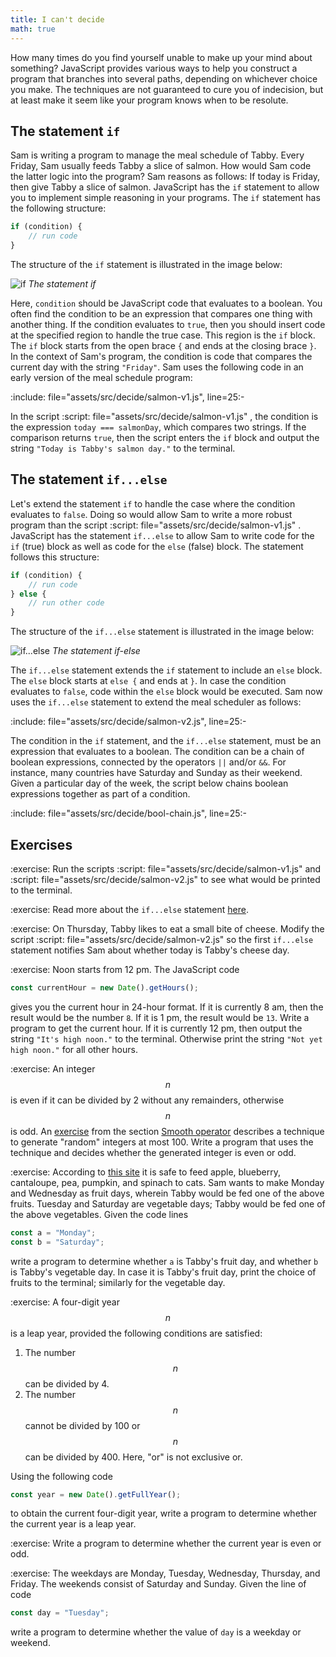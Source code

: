 ```yaml
---
title: I can't decide
math: true
---
```


How many times do you find yourself unable to make up your mind about something?
JavaScript provides various ways to help you construct a program that branches
into several paths, depending on whichever choice you make. The techniques are
not guaranteed to cure you of indecision, but at least make it seem like your
program knows when to be resolute.

<!--=========================================================================-->

## The statement `if`

Sam is writing a program to manage the meal schedule of Tabby. Every Friday, Sam
usually feeds Tabby a slice of salmon. How would Sam code the latter logic into
the program? Sam reasons as follows: If today is Friday, then give Tabby a slice
of salmon. JavaScript has the `if` statement to allow you to implement simple
reasoning in your programs. The `if` statement has the following structure:

```js
if (condition) {
    // run code
}
```

The structure of the `if` statement is illustrated in the image below:

<!-- prettier-ignore-start -->
![if](decide/if.jpg "if")
_The statement if_
<!-- prettier-ignore-end -->

Here, `condition` should be JavaScript code that evaluates to a boolean. You
often find the condition to be an expression that compares one thing with
another thing. If the condition evaluates to `true`, then you should insert code
at the specified region to handle the true case. This region is the `if` block.
The `if` block starts from the open brace `{` and ends at the closing brace `}`.
In the context of Sam's program, the condition is code that compares the current
day with the string `"Friday"`. Sam uses the following code in an early version
of the meal schedule program:

:include: file="assets/src/decide/salmon-v1.js", line=25:-

<!-- prettier-ignore-start -->
In the script
:script: file="assets/src/decide/salmon-v1.js"
, the condition is the expression `today === salmonDay`, which compares two
strings. If the comparison returns `true`, then the script enters the `if` block
and output the string `"Today is Tabby's salmon day."` to the terminal.
<!-- prettier-ignore-end -->

<!--=========================================================================-->

## The statement `if...else`

<!-- prettier-ignore-start -->
Let's extend the statement `if` to handle the case where the condition evaluates
to `false`. Doing so would allow Sam to write a more robust program than the
script
:script: file="assets/src/decide/salmon-v1.js"
. JavaScript has the statement `if...else` to allow Sam to write code for the
`if` (true) block as well as code for the `else` (false) block. The statement
follows this structure:
<!-- prettier-ignore-end -->

```js
if (condition) {
    // run code
} else {
    // run other code
}
```

The structure of the `if...else` statement is illustrated in the image below:

<!-- prettier-ignore-start -->
![if...else](decide/if-else.jpg "if...else")
_The statement if-else_
<!-- prettier-ignore-end -->

The `if...else` statement extends the `if` statement to include an `else` block.
The `else` block starts at `else {` and ends at `}`. In case the condition
evaluates to `false`, code within the `else` block would be executed. Sam now
uses the `if...else` statement to extend the meal scheduler as follows:

:include: file="assets/src/decide/salmon-v2.js", line=25:-

The condition in the `if` statement, and the `if...else` statement, must be an
expression that evaluates to a boolean. The condition can be a chain of boolean
expressions, connected by the operators `||` and/or `&&`. For instance, many
countries have Saturday and Sunday as their weekend. Given a particular day of
the week, the script below chains boolean expressions together as part of a
condition.

:include: file="assets/src/decide/bool-chain.js", line=25:-

<!--=========================================================================-->

## Exercises

<!-- prettier-ignore-start -->
:exercise:
Run the scripts
:script: file="assets/src/decide/salmon-v1.js"
and
:script: file="assets/src/decide/salmon-v2.js"
to see what would be printed to the terminal.
<!-- prettier-ignore-end -->

<!-- prettier-ignore-start -->
:exercise:
Read more about the `if...else` statement [here][conditional].
<!-- prettier-ignore-end -->

<!-- prettier-ignore-start -->
:exercise:
On Thursday, Tabby likes to eat a small bite of cheese. Modify the script
:script: file="assets/src/decide/salmon-v2.js"
so the first `if...else` statement notifies Sam about whether today is Tabby's
cheese day.
<!-- prettier-ignore-end -->

<!-- prettier-ignore-start -->
:exercise:
Noon starts from 12 pm. The JavaScript code
<!-- prettier-ignore-end -->

```js
const currentHour = new Date().getHours();
```

gives you the current hour in 24-hour format. If it is currently 8 am, then the
result would be the number `8`. If it is 1 pm, the result would be `13`. Write a
program to get the current hour. If it is currently 12 pm, then output the
string `"It's high noon."` to the terminal. Otherwise print the string
`"Not yet high noon."` for all other hours.

<!-- prettier-ignore-start -->
:exercise:
An integer $$n$$ is even if it can be divided by 2 without any remainders,
otherwise $$n$$ is odd. An [exercise](../data_operator/#exRandint) from the
section [Smooth operator](../data_operator/) describes a technique to generate
"random" integers at most 100. Write a program that uses the technique and
decides whether the generated integer is even or odd.
<!-- prettier-ignore-end -->

<!-- prettier-ignore-start -->
:exercise:
According to [this site][catFood] it is safe to feed apple, blueberry,
cantaloupe, pea, pumpkin, and spinach to cats. Sam wants to make Monday and
Wednesday as fruit days, wherein Tabby would be fed one of the above
fruits. Tuesday and Saturday are vegetable days; Tabby would be fed one of the
above vegetables. Given the code lines
<!-- prettier-ignore-end -->

```js
const a = "Monday";
const b = "Saturday";
```

write a program to determine whether `a` is Tabby's fruit day, and whether `b`
is Tabby's vegetable day. In case it is Tabby's fruit day, print the choice of
fruits to the terminal; similarly for the vegetable day.

<!-- prettier-ignore-start -->
:exercise:
A four-digit year $$n$$ is a leap year, provided the following conditions are
satisfied:
<!-- prettier-ignore-end -->

1. The number $$n$$ can be divided by 4.
1. The number $$n$$ cannot be divided by 100 or $$n$$ can be divided by 400.
   Here, "or" is not exclusive or.

Using the following code

```js
const year = new Date().getFullYear();
```

to obtain the current four-digit year, write a program to determine whether the
current year is a leap year.

<!-- prettier-ignore-start -->
:exercise:
Write a program to determine whether the current year is even or odd.
<!-- prettier-ignore-end -->

<!-- prettier-ignore-start -->
:exercise:
The weekdays are Monday, Tuesday, Wednesday, Thursday, and Friday. The weekends
consist of Saturday and Sunday. Given the line of code
<!-- prettier-ignore-end -->

```js
const day = "Tuesday";
```

write a program to determine whether the value of `day` is a weekday or weekend.

<!--=========================================================================-->

<!-- prettier-ignore-start -->
[catFood]: https://web.archive.org/web/20230102115754/https://be.chewy.com/nutrition-food-treats-15-human-foods-that-are-safe-for-cats/
[conditional]: https://developer.mozilla.org/en-US/docs/Web/JavaScript/Reference/Statements/if...else
<!-- prettier-ignore-end -->
